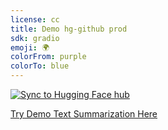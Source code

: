 ```yaml
---
license: cc
title: Demo hg-github prod
sdk: gradio
emoji: 🌍
colorFrom: purple
colorTo: blue
---
```


[![Sync to Hugging Face hub](https://github.com/keanlim8/hg-demo/actions/workflows/main.yml/badge.svg)](https://github.com/keanlim8/hg-demo/actions/workflows/main.yml)


[Try Demo Text Summarization Here](https://huggingface.co/spaces/kl08/hg-demo-w-github)